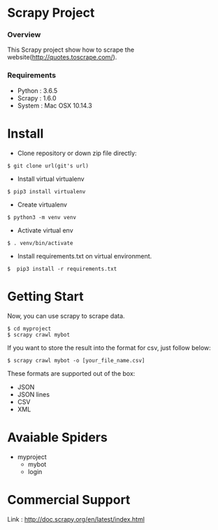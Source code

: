 # Scrapy Project

### Overview
This Scrapy project show how to scrape the website(http://quotes.toscrape.com/).

### Requirements
* Python : 3.6.5
* Scrapy : 1.6.0
* System : Mac OSX 10.14.3


# Install
* Clone repository or down zip file directly:
````
$ git clone url(git's url)
````
* Install virtual virtualenv
````
$ pip3 install virtualenv
````
* Create virtualenv
````
$ python3 -m venv venv
````
* Activate virtual env
````
$ . venv/bin/activate
````
* Install requirements.txt on virtual environment.
````
$  pip3 install -r requirements.txt
````

# Getting Start
Now, you can use scrapy to scrape data.
````
$ cd myproject
$ scrapy crawl mybot
````
If you want to store the result into the format for csv, just follow below:
````
$ scrapy crawl mybot -o [your_file_name.csv]
````
These formats are supported out of the box: 
* JSON
* JSON lines
* CSV
* XML

# Avaiable Spiders
* myproject
  * mybot
  * login

# Commercial Support
Link : http://doc.scrapy.org/en/latest/index.html

